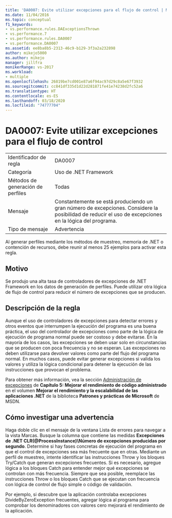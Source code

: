 ```yaml
---
title: 'DA0007: Evite utilizar excepciones para el flujo de control | Microsoft Docs'
ms.date: 11/04/2016
ms.topic: conceptual
f1_keywords:
- vs.performance.rules.DAExceptionsThrown
- vs.performance.7
- vs.performance.rules.DA0007
- vs.performance.DA0007
ms.assetid: ee8ba8b5-2313-46c9-b129-3f3a2a232898
author: mikejo5000
ms.author: mikejo
manager: jillfra
monikerRange: vs-2017
ms.workload:
- multiple
ms.openlocfilehash: 26819be7cd001e87a6f94ac97d29c8a5e67f3932
ms.sourcegitcommit: cc841df335d1d22d281871fe41e74238d2fc52a6
ms.translationtype: HT
ms.contentlocale: es-ES
ms.lasthandoff: 03/18/2020
ms.locfileid: "74777704"
---
```

# <a name="da0007-avoid-using-exceptions-for-control-flow"></a>DA0007: Evite utilizar excepciones para el flujo de control

|||
|-|-|
|Identificador de regla|DA0007|
|Categoría|Uso de .NET Framework|
|Métodos de generación de perfiles|Todas|
|Mensaje|Constantemente se está produciendo un gran número de excepciones. Considere la posibilidad de reducir el uso de excepciones en la lógica del programa.|
|Tipo de mensaje|Advertencia|

 Al generar perfiles mediante los métodos de muestreo, memoria de .NET o contención de recursos, debe reunir al menos 25 ejemplos para activar esta regla.

## <a name="cause"></a>Motivo
 Se produjo una alta tasa de controladores de excepciones de .NET Framework en los datos de generación de perfiles. Puede utilizar otra lógica de flujo de control para reducir el número de excepciones que se producen.

## <a name="rule-description"></a>Descripción de la regla
 Aunque el uso de controladores de excepciones para detectar errores y otros eventos que interrumpen la ejecución del programa es una buena práctica, el uso del controlador de excepciones como parte de la lógica de ejecución de programa normal puede ser costoso y debe evitarse. En la mayoría de los casos, las excepciones se deben usar solo en circunstancias que se producen con poca frecuencia y no se esperan. Las excepciones no deben utilizarse para devolver valores como parte del flujo del programa normal. En muchos casos, puede evitar generar excepciones si valida los valores y utiliza la lógica condicional para detener la ejecución de las instrucciones que provocan el problema.

 Para obtener más información, vea la sección [Administración de excepciones](/previous-versions/msp-n-p/ff647790(v=pandp.10)#exception-management) de **Capítulo 5: Mejorar el rendimiento de código administrado** en el volumen **Mejorar el rendimiento y la escalabilidad de las aplicaciones .NET** de la biblioteca **Patrones y prácticas de Microsoft** de MSDN.

## <a name="how-to-investigate-a-warning"></a>Cómo investigar una advertencia
 Haga doble clic en el mensaje de la ventana Lista de errores para navegar a la vista Marcas. Busque la columna que contiene las medidas **Excepciones de .NET CLR(@ProcessInstance)\\Número de excepciones producidas por segundo**. Determine si hay fases concretas de ejecución del programa en que el control de excepciones sea más frecuente que en otras. Mediante un perfil de muestreo, intente identificar las instrucciones Throw y los bloques Try/Catch que generan excepciones frecuentes. Si es necesario, agregue lógica a los bloques Catch para entender mejor qué excepciones se controlan con más frecuencia. Siempre que sea posible, reemplace las instrucciones Throw o los bloques Catch que se ejecutan con frecuencia con lógica de control de flujo simple o código de validación.

 Por ejemplo, si descubre que la aplicación controlaba excepciones DivideByZeroException frecuentes, agregar lógica al programa para comprobar los denominadores con valores cero mejorará el rendimiento de la aplicación.
